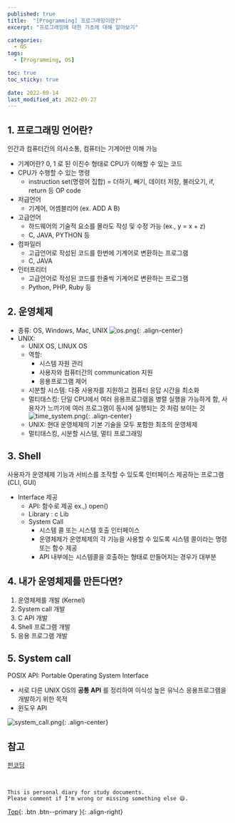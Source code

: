 ```yaml
---
published: true
title:  "[Programming] 프로그래밍이란?"
excerpt: "프로그래밍에 대한 기초에 대해 알아보기"

categories:
  - OS
tags:
  - [Programming, OS]

toc: true
toc_sticky: true
 
date: 2022-09-14
last_modified_at: 2022-09-27
---
```



## 1. 프로그래밍 언어란?

인간과 컴퓨터간의 의사소통, 컴퓨터는 기계어만 이해 가능

- 기계어란? 0, 1 로 된 이진수 형태로 CPU가 이해할 수 있는 코드
- CPU가 수행할 수 있는 명령
    - instruction set(명령어 집합) = 더하기, 빼기, 데이터 저장, 불러오기, if, return 등 OP code
- 저급언어
    - 기계어, 어셈블리어 (ex. ADD A B)
- 고급언어
    - 하드웨어의 기술적 요소를 몰라도 작성 및 수정 가능 (ex., y = x + z)
    - C, JAVA, PYTHON 등
- 컴파일러
    - 고급언어로 작성된 코드를 한번에 기계어로 변환하는 프로그램
    - C, JAVA
- 인터프리터
    - 고급언어로 작성된 코드를 한줄씩 기계어로 변환하는 프로그램
    - Python, PHP, Ruby 등


## 2. 운영체제

- 종류: OS, Windows, Mac, UNIX
    ![os.png](../../assets/images/os.png){: .align-center}
- UNIX:
    - UNIX OS, LINUX OS
    - 역할:
        - 시스템 자원 관리
        - 사용자와 컴퓨터간의 communication 지원
        - 응용프로그램 제어
    - 시분할 시스템: 다중 사용자를 지원하고 컴퓨터 응답 시간을 최소화
    - 멀티태스킹: 단일 CPU에서 여러 응용프로그램을 병렬 실행을 가능하게 함, 사용자가 느끼기에 여러 프로그램이 동시에 실행되는 것 처럼 보이는 것
    ![time_system.png](../../assets/images/time_system.png){: .align-center}
    - UNIX: 현대 운영체제의 기본 기술을 모두 포함한 최초의 운영체제
    - 멀티태스킹, 시분할 시스템, 멀티 프로그래밍
    

## 3. Shell
    
사용자가 운영체제 기능과 서비스를 조작할 수 있도록 인터페이스 제공하는 프로그램 (CLI, GUI)

- Interface 제공
    - API: 함수로 제공 ex.,) open()
    - Library : c Lib
    - System Call
        - 시스템 콜 또는 시스템 호출 인터페이스
        - 운영체제가 운영체제의 각 기능을 사용할 수 있도록 시스템 콜이라는 명령 또는 함수 제공
        - API 내부에는 시스템콜을 호출하는 형태로 만들어지는 경우가 대부분


## 4. 내가 운영체제를 만든다면?
    
1. 운영체제를 개발 (Kernel)
2. System call 개발
3. C API 개발
4. Shell 프로그램 개발
5. 응용 프로그램 개발


## 5. System call
    
POSIX API: Portable Operating System Interface
- 서로 다른 UNIX OS의 **공통 API** 를 정리하여 이식성 높은 유닉스 응용프로그램을 개발하기 위한 목적
- 윈도우 API

![system_call.png](../../assets/images/system_call.png){: .align-center}


## 참고
[펀코딩](https://www.fun-coding.org/PL&OOP1-1.html)

<br>

    This is personal diary for study documents.
    Please comment if I'm wrong or missing something else 😄. 

[Top](#){: .btn .btn--primary }{: .align-right}
